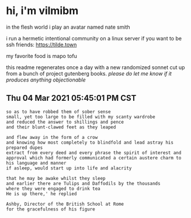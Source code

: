 # hi, i'm vilmibm

in the flesh world i play an avatar named nate smith

i run a hermetic intentional community on a linux server if you want to be ssh friends: https://tilde.town

my favorite food is mapo tofu

this readme regenerates once a day with a new randomized sonnet cut up from a bunch of project gutenberg books.
_please do let me know if it produces anything objectionable_

## Thu 04 Mar 2021 05:45:01 PM CST

    so as to have robbed them of sober sense
    small, yet too large to be filled with my scanty wardrobe
    and reduced the answer to shillings and pence
    and their blunt-clawed feet as they leaped
    
    and flew away in the form of a crow
    and knowing how most completely to blindfold and lead astray his prepared dupes
    extract from every deed and every phrase the spirit of interest and approval which had formerly communicated a certain austere charm to his language and manner
    if asleep, would start up into life and alacrity
    
    that he may be awake whilst they sleep
    and earlier there are Tulips and Daffodils by the thousands
    where they were engaged to drink tea
    He is up there,' he replied
    
    Ashby, Director of the British School at Rome
    for the gracefulness of his figure
